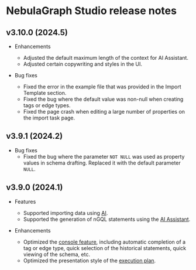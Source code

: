 # NebulaGraph Studio release notes

## v3.10.0 (2024.5)

- Enhancements

  - Adjusted the default maximum length of the context for AI Assistant.
  - Adjusted certain copywriting and styles in the UI.

- Bug fixes
  - Fixed the error in the example file that was provided in the Import Template section.
  - Fixed the bug where the default value was non-null when creating tags or edge types.
  - Fixed the page crash when editing a large number of properties on the import task page.

## v3.9.1 (2024.2)

- Bug fixes
  - Fixed the bug where the parameter `NOT NULL` was used as property values in schema drafting. Replaced it with the default parameter `NULL`.

## v3.9.0 (2024.1)

- Features
  - Supported importing data using [AI](../../nebula-studio/quick-start/st-ug-import-data.md).
  - Supported the generation of nGQL statements using the [AI Assistant](../../nebula-studio/quick-start/st-ug-console.md).

- Enhancements
  - Optimized the [console feature](../../nebula-studio/quick-start/st-ug-console.md), including automatic completion of a tag or edge type, quick selection of the historical statements, quick viewing of the schema, etc.
  - Optimized the presentation style of the [execution plan](../../nebula-studio/quick-start/st-ug-console.md).